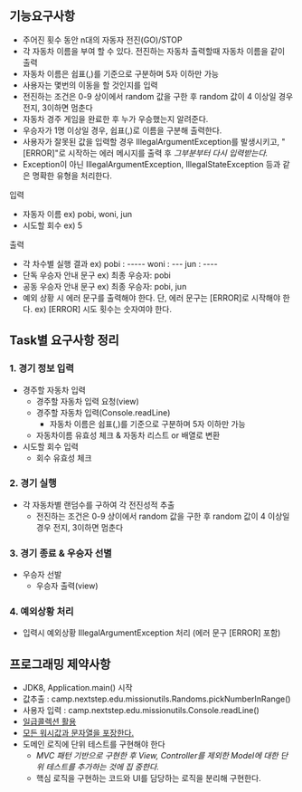 ## 기능요구사항 
- 주어진 횟수 동안 n대의 자동자 전진(GO)/STOP
- 각 자동차 이름을 부여 할 수 있다. 전진하는 자동차 출력할때 자동차 이름을 같이 출력
- 자동차 이름은 쉽표(,)를 기준으로 구분하며 5자 이하만 가능
- 사용자는 몇번의 이동을 할 것인지를 입력
- 전진하는 조건은 0-9 상이에서 random 값을 구한 후 random 값이 4 이상일 경우 전지, 3이하면 멈춘다
- 자동차 경주 게임을 완료한 후 누가 우승했는지 알려준다. 
- 우승자가 1명 이상일 경우, 쉽표(,)로 이름을 구분해 출력한다. 
- 사용자가 잘못된 값을 입력할 경우 IllegalArgumentException를 발생시키고, "[ERROR]"로 시작하는 에러 메시지를 출력 후 *그부분부터 다시 입력받는다.*
- Exception이 아닌 IllegalArgumentException, IllegalStateException 등과 같은 명확한 유형을 처리한다. 

입력
- 자동자 이름 ex) pobi, woni, jun 
- 시도할 회수 ex) 5

출력 
- 각 차수별 실행 결과 
ex) pobi : -----
    woni : ---
    jun : ----
- 단독 우승자 안내 문구 
ex) 최종 우승자: pobi
- 공동 우승자 안내 문구 
ex) 최종 우승자: pobi, jun 
- 예외 상황 시 에러 문구를 출력해야 한다. 단, 에러 문구는 [ERROR]로 시작해야 한다. 
ex) [ERROR] 시도 횟수는 숫자여야 한다. 

## Task별 요구사항 정리
### 1. 경기 정보 입력
- 경주할 자동차 입력
  - 경주할 자동차 입력 요청(view)
  - 경주할 자동차 입력(Console.readLine)
    - 자동차 이름은 쉽표(,)를 기준으로 구분하며 5자 이하만 가능
  - 자동차이름 유효성 체크 & 자동차 리스트 or 배열로 변환
- 시도할 회수 입력
  - 회수 유효성 체크 

### 2. 경기 실행
- 각 자동차별 랜덤수를 구하여 각 전진성적 추출
  - 전진하는 조건은 0-9 상이에서 random 값을 구한 후 random 값이 4 이상일 경우 전지, 3이하면 멈춘다

### 3. 경기 종료 & 우승자 선별
- 우승자 선발
  - 우승자 출력(view)

### 4. 예외상황 처리 
- 입력시 예외상황 IllegalArgumentException 처리 (에러 문구 [ERROR] 포함)


## 프로그래밍 제약사항
- JDK8, Application.main() 시작 
- 값추출 : camp.nextstep.edu.missionutils.Randoms.pickNumberInRange()
- 사용자 입력 : camp.nextstep.edu.missionutils.Console.readLine() 
- [일급콜렉션 활용](https://developerfarm.wordpress.com/2012/02/01/object_calisthenics_/)
- [모든 워시값과 문자열을 포장한다.](https://developerfarm.wordpress.com/2012/01/27/object_calisthenics_4)
- 도메인 로직에 단위 테스트를 구현해야 한다
  - *MVC 패턴 기반으로 구현한 후 View, Controller를 제외한 Model에 대한 단위 테스트를 추가하는 것에 집
    중한다.*
  - 핵심 로직을 구현하는 코드와 UI를 담당하는 로직을 분리해 구현한다.
